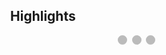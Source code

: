 <!-- FROM OLD FRONTPAGE FOR SLIDE SHOW -->

<h2> Highlights </h2>
<!-- AUTOMATIC SLIDESHOW -->
<div class="slideshow-container">

  <div class="mySlides fade">
    <!-- <div class="numbertext">1 / 3</div> -->
    <img src="/../_media/Computational-Tools-event.jpg" style="width:100%">
    <!-- <div class="text">Caption Text</div> -->
  </div>

  <div class="mySlides fade">
    <!-- <div class="numbertext">2 / 3</div> -->
    <img src="/../_media/optiReview.jpg" style="width:100%">
    <!-- <div class="text">Caption Two</div> -->
  </div>

  <div class="mySlides fade">
    <!-- <div class="numbertext">3 / 3</div> -->
    <img src="/../_media/lattice.png" style="width:100%">
    <!-- <div class="text">Caption Three</div> -->
  </div>

  <!-- <a class="prev" onclick="plusSlides(-1)">&#10094;</a>
  <a class="next" onclick="plusSlides(1)">&#10095;</a> -->
</div>

<!-- <br> -->

<div style="text-align:center">
  <span class="dot" onclick="currentSlide(1)"></span> 
  <span class="dot" onclick="currentSlide(2)"></span> 
  <span class="dot" onclick="currentSlide(3)"></span> 
</div>

<style>
 /* ------------------------- FOR THE SLIDESHOW ------------------------- */
  * {box-sizing: border-box}
  body { margin:0}
  .mySlides {display: none}
  img {vertical-align: middle;}

  /* Slideshow container */
  .slideshow-container {
    max-width: 1000px;
    position: relative;
    margin: auto;
  }

  /* Next & previous buttons */
  .prev, .next {
    cursor: pointer;
    position: absolute;
    top: 50%;
    width: auto;
    padding: 16px;
    margin-top: -22px;
    color: white;
    font-weight: bold;
    font-size: 18px;
    transition: 0.6s ease;
    border-radius: 0 3px 3px 0;
    user-select: none;
    background-color: rgba(187,187,187,0.4);
  }

  /* Position the "next button" to the right */
  .next {
    right: 0;
    border-radius: 3px 0 0 3px;
  }

  /* On hover, add a black background color with a little bit see-through */
  .prev:hover, .next:hover {
    background-color: rgba(0,0,0,0.8);
  }

  /* Caption text */
  .text {
    color: #f2f2f2;
    text-shadow: 1px 0.5px 1px #000001;
    font-size: 15px;
    padding: 8px 12px;
    position: absolute;
    bottom: 8px;
    width: 100%;
    text-align: center;
  }

  /* Number text (1/3 etc) */
  .numbertext {
    color: #f2f2f2;
    text-shadow: 1px 0.5px 1px #000001;
    font-size: 12px;
    padding: 8px 12px;
    position: absolute;
    top: 0;
  }

  /* The dots/bullets/indicators */
  .dot {
    cursor: pointer;
    height: 15px;
    width: 15px;
    margin: 0 2px;
    background-color: #bbb;
    border-style: solid;
    border-color: #bbb;
    border-radius: 50%;
    display: inline-block;
    transition: background-color 0.6s ease;
  }

  .dot:hover {
    background-color: #f7f7f7;
  }

  .active {
    background-color: #f7f7f7;
  }

  /* Fading animation */
  .fade {
    -webkit-animation-name: fade;
    -webkit-animation-duration: 1.5s;
    animation-name: fade;
    animation-duration: 1.5s;
  }

  @-webkit-keyframes fade {
    from {opacity: .4} 
    to {opacity: 1}
  }

  @keyframes fade {
    from {opacity: .4} 
    to {opacity: 1}
  }

  /* On smaller screens, decrease text size */
  @media only screen and (max-width: 300px) {
    .prev, .next,.text {font-size: 11px}
  }

  </style>

<script>
    //  FOR THE AUTO SLIDESHOW (if want to use the manual one, refer to imageSlideshow.md)
    var slideIndex = 1;
    showSlides(slideIndex);      

    function showSlides() {
    var i;
    var slides = document.getElementsByClassName("mySlides");
    var dots = document.getElementsByClassName("dot");
    for (i = 0; i < slides.length; i++) {
        slides[i].style.display = "none";  
    }
    slideIndex++;
    if (slideIndex > slides.length) {slideIndex = 1}    
    for (i = 0; i < dots.length; i++) {
        dots[i].className = dots[i].className.replace(" active", "");
    }
    slides[slideIndex-1].style.display = "block";  
    dots[slideIndex-1].className += " active";
    setTimeout(showSlides, 3000); // Change image every 3 seconds
    }

</script>